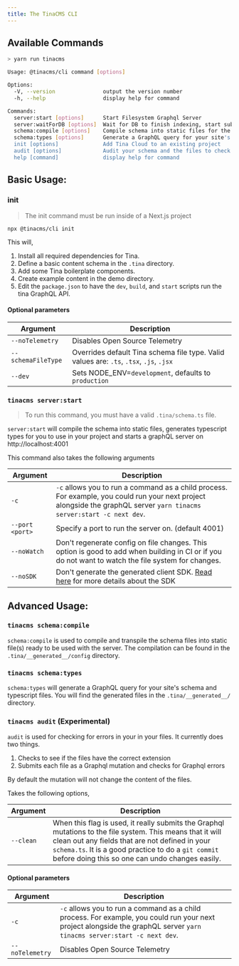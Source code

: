 ```yaml
---
title: The TinaCMS CLI
---
```


## Available Commands

```sh
> yarn run tinacms

Usage: @tinacms/cli command [options]

Options:
  -V, --version               output the version number
  -h, --help                  display help for command

Commands:
  server:start [options]      Start Filesystem Graphql Server
  server:waitForDB [options]  Wait for DB to finish indexing, start subprocess
  schema:compile [options]    Compile schema into static files for the server
  schema:types [options]      Generate a GraphQL query for your site's schema, (and optionally Typescript types)
  init [options]              Add Tina Cloud to an existing project
  audit [options]             Audit your schema and the files to check for errors
  help [command]              display help for command
```

## Basic Usage:

### init

> The init command must be run inside of a Next.js project

```bash,copy
npx @tinacms/cli init
```

This will,

1. Install all required dependencies for Tina.
2. Define a basic content schema in the `.tina` directory.
3. Add some Tina boilerplate components.
4. Create example content in the demo directory.
5. Edit the `package.json` to have the `dev`, `build`, and `start` scripts run the tina GraphQL API.

#### Optional parameters

| Argument           | Description                                                                             |
| ------------------ | --------------------------------------------------------------------------------------- |
| `--noTelemetry`    | Disables Open Source Telemetry                                                          |
| `--schemaFileType` | Overrides default Tina schema file type. Valid values are: `.ts`, `.tsx`, `.js`, `.jsx` |
| `--dev`            | Sets NODE_ENV=`development`, defaults to `production`                                   |

### `tinacms server:start`

> To run this command, you must have a valid `.tina/schema.ts` file.

`server:start` will compile the schema into static files, generates typescript types for you to use in your project and starts a graphQL server on http://localhost:4001

This command also takes the following arguments

| Argument        | Description                                                                                                                                                             |
| --------------- | ----------------------------------------------------------------------------------------------------------------------------------------------------------------------- |
| `-c`            | `-c` allows you to run a command as a child process. For example, you could run your next project alongside the graphQL server `yarn tinacms server:start -c next dev`. |
| `--port <port>` | Specify a port to run the server on. (default 4001)                                                                                                                     |
| `--noWatch`     | Don't regenerate config on file changes. This option is good to add when building in CI or if you do not want to watch the file system for changes.                     |
| `--noSDK`       | Don't generate the generated client SDK. [Read here](/docs/graphql/client/) for more details about the SDK                                                              |

## Advanced Usage:

### `tinacms schema:compile`

`schema:compile` is used to compile and transpile the schema files into static file(s) ready to be used with the server. The compilation can be found in the `.tina/__generated__/config` directory.

### `tinacms schema:types`

`schema:types` will generate a GraphQL query for your site's schema and typescript files. You will find the generated files in the `.tina/__generated__/` directory.

### `tinacms audit` (Experimental)

`audit` is used for checking for errors in your in your files. It currently does two things.

1. Checks to see if the files have the correct extension
2. Submits each file as a Graphql mutation and checks for Graphql errors

By default the mutation will not change the content of the files.

Takes the following options,

| Argument  | Description                                                                                                                                                                                                                                                             |
| --------- | ----------------------------------------------------------------------------------------------------------------------------------------------------------------------------------------------------------------------------------------------------------------------- |
| `--clean` | When this flag is used, it really submits the Graphql mutations to the file system. This means that it will clean out any fields that are not defined in your `schema.ts`. It is a good practice to do a `git commit` before doing this so one can undo changes easily. |

#### Optional parameters

| Argument        | Description                                                                                                                                                             |
| --------------- | ----------------------------------------------------------------------------------------------------------------------------------------------------------------------- |
| `-c`            | `-c` allows you to run a command as a child process. For example, you could run your next project alongside the graphQL server `yarn tinacms server:start -c next dev`. |
| `--noTelemetry` | Disables Open Source Telemetry                                                                                                                                          |
